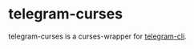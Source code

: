 # telegram-curses

telegram-curses is a curses-wrapper for [telegram-cli](https://github.com/vysheng/tg).
